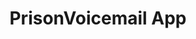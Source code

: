 ---
title: PrisonVoicemail App
imagePath: /assets/images/works/prisonVoicemail.jpg
link: https://play.google.com/store/apps/details?id=com.phonehub.prisonvoicemail&hl=en_GB
---